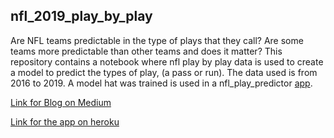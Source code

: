 ## nfl_2019_play_by_play

Are NFL teams predictable in the type of plays that they call?  Are some teams more predictable than other teams and does it matter?  This repository contains a notebook where nfl play by play data is used to create a model to predict the types of play, (a pass or run).  The data used is from 2016 to 2019.  A model hat was trained is used in a nfl_play_predictor [app](https://nfl-plays-predictor.herokuapp.com/).   

[Link for Blog on Medium](https://medium.com/@Richard_Olson/nfl-plays-are-they-predictable-and-does-it-matter-d5f3b20548f3)

[Link for the app on heroku](https://nfl-plays-predictor.herokuapp.com/)
